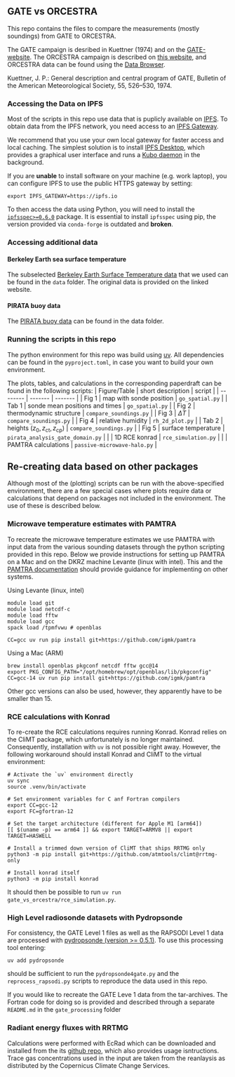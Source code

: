 ## GATE vs ORCESTRA

This repo contains the files to compare the measurements (mostly soundings) from GATE to ORCESTRA. 

The GATE campaign is desribed in Kuettner (1974) and on the [GATE-website](https://www.eol.ucar.edu/field_projects/gate). 
The ORCESTRA campaign is described on [this website](https://orcestra-campaign.org/intro.html), and ORCESTRA data can be found using the [Data Browser](https://browser.orcestra-campaign.org/#/?s=). 

Kuettner, J. P.: General description and central program of GATE, Bulletin of the
American Meteorological Society, 55, 526–530, 1974.

### Accessing the Data on IPFS

Most of the scripts in this repo use data that is puplicly available on [IPFS](https://docs.ipfs.tech/concepts/what-is-ipfs/). To obtain data from the IPFS network, you need access to an [IPFS Gateway](https://docs.ipfs.tech/concepts/ipfs-gateway).

We recommend that you use your own local gateway for faster access and local caching.
The simplest solution is to install [IPFS Desktop](https://docs.ipfs.tech/install/ipfs-desktop/), which provides a graphical user interface and runs a [Kubo daemon](https://docs.ipfs.tech/install/command-line/) in the background.

If you are **unable** to install software on your machine (e.g. work laptop), you can configure IPFS to use the public HTTPS gateway by setting:

```
export IPFS_GATEWAY=https://ipfs.io
```

To then access the data using Python, you will need to install the [`ipfsspec>=0.6.0`](http://pypi.org/project/ipfsspec/) package.
It is essential to install `ipfsspec` using pip, the version provided via `conda-forge` is outdated and **broken**.

### Accessing additional data

#### Berkeley Earth sea surface temperature

The subselected [Berkeley Earth Surface Temperature data](https://berkeleyearth.org) that we used can be found in the `data` folder. The original data is provided on the linked website. 

#### PIRATA buoy data
The [PIRATA buoy data](https://www.pmel.noaa.gov/gtmba/pmel-theme/atlantic-ocean-pirata) can be found in the data folder. 

### Running the scripts in this repo

The python environment for this repo was build using [uv](https://astral.sh/blog/uv). All dependencies  can be found in the `pyproject.toml`, in case you want to build your own environment.

The plots, tables, and calculations in the corresponding paperdraft can be found in the following scripts:
| Figure/Table   | short description | script |
| -------- | ------- | ------- | 
| Fig 1 | map with sonde position | `go_spatial.py`    |
| Tab 1 | sonde mean positions and times | `go_spatial.py` |
| Fig 2 | thermodynamic structure | `compare_soundings.py` |
| Fig 3 | $\Delta T$ |  `compare_soundings.py` |
| Fig 4 | relative humidity | `rh_2d_plot.py` | 
| Tab 2 | heights ($z_0, z_\text{ct}, z_\text{cp}$) | `compare_soundings.py` |
| Fig 5 | surface temperature  | `pirata_analysis_gate_domain.py` | 
| | 1D RCE konrad | `rce_simulation.py` |
| | PAMTRA calculations | `passive-microwave-halo.py` | 

## Re-creating data based on other packages

Although most of the (plotting) scripts can be run with the above-specified environment, there are a few special cases where plots require data or calculations that depend on packages not included in the environment.  The use of these is described below.

### Microwave temperature estimates with PAMTRA

To recreate the microwave temperature estimates we use PAMTRA with input data from the various sounding datasets through the python scripting provided in this repo.   Below we provide instructions for setting up PAMTRA on a Mac and on the DKRZ machine Levante (linux with intel).  This and the [PAMTRA documentation](https://pamtra.readthedocs.io/en/latest/installation.html) should provide guidance for implementing on other systems.

Using Levante (linux, intel)

```
module load git
module load netcdf-c
module load fftw
module load gcc
spack load /tpmfvwu # openblas

CC=gcc uv run pip install git+https://github.com/igmk/pamtra
``` 

Using a Mac (ARM)

```
brew install openblas pkgconf netcdf fftw gcc@14
export PKG_CONFIG_PATH="/opt/homebrew/opt/openblas/lib/pkgconfig"
CC=gcc-14 uv run pip install git+https://github.com/igmk/pamtra
```
Other gcc versions can also be used, however, they apparently have to be smaller than 15. 

### RCE calculations with Konrad

To re-create the RCE calculations requires running Konrad. Konrad relies on the CliMT package, which unfortunately is no longer maintained. Consequently, installation with `uv` is not possible right away. However, the following workaround should install Konrad and CliMT to the virtual environment:

```
# Activate the `uv` environment directly
uv sync
source .venv/bin/activate

# Set environment variables for C anf Fortran compilers
export CC=gcc-12
export FC=gfortran-12

# Set the target architecture (different for Apple M1 [arm64])
[[ $(uname -p) == arm64 ]] && export TARGET=ARMV8 || export TARGET=HASWELL

# Install a trimmed down version of CliMT that ships RRTMG only
python3 -m pip install git+https://github.com/atmtools/climt@rrtmg-only

# Install konrad itself
python3 -m pip install konrad
```

It should then be possible to run `uv run gate_vs_orcestra/rce_simulation.py`.


### High Level radiosonde datasets with Pydropsonde

For consistency, the GATE Level 1 files as well as the RAPSODI Level 1 data are processed with [pydropsonde (version >= 0.5.1)](https://github.com/atmdrops/pydropsonde). To use this processing tool  entering: 
```
uv add pydropsonde
```
should be sufficient to run the `pydropsonde4gate.py` and the `reprocess_rapsodi.py` scripts to reproduce the data used in this repo.

If you would like to recreate the GATE Leve 1 data from the tar-archives.   The Fortran code for doing so is provided and described through a separate `README.md` in the `gate_processing` folder


### Radiant energy fluxes with RRTMG

Calculations were performed with EcRad which can be downloaded and installed from the its [github repo](https://github.com/ecmwf-ifs/ecrad), which also provides usage isntructions.  Trace gas concentrations used in the input are taken from the reanlaysis as distributed by the Copernicus Climate Change Services.
